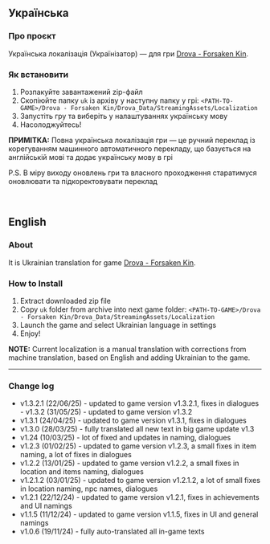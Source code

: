 ## Українська

### Про проєкт

Українська локалізація (Українізатор) — для гри [Drova - Forsaken Kin](https://www.gog.com/en/game/drova_forsaken_kin).

### Як встановити

1. Розпакуйте завантажений zip-файл
2. Скопіюйте папку `uk` із архіву у наступну папку у грі: `<PATH-TO-GAME>/Drova - Forsaken Kin/Drova_Data/StreamingAssets/Localization`
3. Запустіть гру та виберіть у налаштуваннях українську мову
4. Насолоджуйтесь!

**ПРИМІТКА:** Повна українська локалізація гри — це ручний переклад із корегуванням машинного автоматичного перекладу, що базується на англійській мові та додає українську мову в грі

P.S. В міру виходу оновлень гри та власного проходження старатимуся оновлювати та підкоректовувати переклад

<br>

## English

### About

It is Ukrainian translation for game [Drova - Forsaken Kin](https://www.gog.com/en/game/drova_forsaken_kin).


### How to Install

1. Extract downloaded zip file
2. Copy `uk` folder from archive into next game folder: `<PATH-TO-GAME>/Drova - Forsaken Kin/Drova_Data/StreamingAssets/Localization`
3. Launch the game and select Ukrainian language in settings
4. Enjoy!

**NOTE:** Current localization is a manual translation with corrections from machine translation, based on English and adding Ukrainian to the game.

----------------------------------------------------

### Change log

 - v1.3.2.1 (22/06/25) - updated to game version v1.3.2.1, ﻿fixes in dialogues
﻿ - v1.3.2 (31/05/25) - updated to game version v1.3.2
 - v1.3.1 (24/04/25) - updated to game version v1.3.1, fixes in dialogues
 - v1.3.0 (28/03/25) - fully translated all new text in big game update v1.3
 - v1.24 (10/03/25) - lot of fixed and updates in naming, dialogues
 - v1.2.3 (01/02/25) - updated to game version v1.2.3, a small fixes in item naming, a lot of fixes in dialogues
 - v1.2.2 (13/01/25) - updated to game version v1.2.2, a small fixes in location and items naming, dialogues
 - v1.2.1.2 (03/01/25) - updated to game version v1.2.1.2, a lot of small fixes in location naming, npc names, dialogues
 - v1.2.1 (22/12/24) - updated to game version v1.2.1, fixes in achievements and UI namings
 - v1.1.5 (11/12/24) - updated to game version v1.1.5, fixes in UI and general namings
 - v1.0.6 (19/11/24) - fully auto-translated all in-game texts
